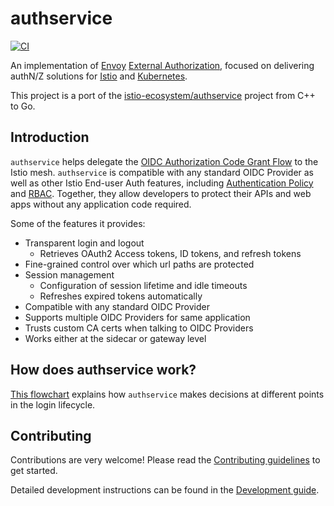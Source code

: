 # authservice

[![CI](https://github.com/istio-ecosystem/authservice/actions/workflows/ci.yaml/badge.svg)](https://github.com/istio-ecosystem/authservice/actions/workflows/ci.yaml)

An implementation of [Envoy](https://envoyproxy.io) [External Authorization](https://www.envoyproxy.io/docs/envoy/latest/configuration/http/http_filters/ext_authz_filter),
focused on delivering authN/Z solutions for [Istio](https://istio.io) and [Kubernetes](https://kubernetes.io).

This project is a port of the [istio-ecosystem/authservice](https://github.com/istio-ecosystem/authservice)
project from C++ to Go.

## Introduction

`authservice` helps delegate the [OIDC Authorization Code Grant Flow](https://openid.net/specs/openid-connect-core-1_0.html#CodeFlowAuth)
to the Istio mesh. `authservice` is compatible with any standard OIDC Provider as well as other Istio End-user Auth features,
including [Authentication Policy](https://istio.io/docs/tasks/security/authn-policy/) and [RBAC](https://istio.io/docs/tasks/security/rbac-groups/).
Together, they allow developers to protect their APIs and web apps without any application code required.

Some of the features it provides:
* Transparent login and logout
  * Retrieves OAuth2 Access tokens, ID tokens, and refresh tokens
* Fine-grained control over which url paths are protected
* Session management
  * Configuration of session lifetime and idle timeouts
  * Refreshes expired tokens automatically
* Compatible with any standard OIDC Provider
* Supports multiple OIDC Providers for same application
* Trusts custom CA certs when talking to OIDC Providers
* Works either at the sidecar or gateway level


## How does authservice work?

[This flowchart](https://miro.com/app/board/o9J_kvus6b4=/) explains how `authservice`
makes decisions at different points in the login lifecycle.

## Contributing

Contributions are very welcome! Please read the [Contributing guidelines](CONTRIBUTING.md)
to get started.

Detailed development instructions can be found in the [Development guide](DEVELOPMENT.md).
